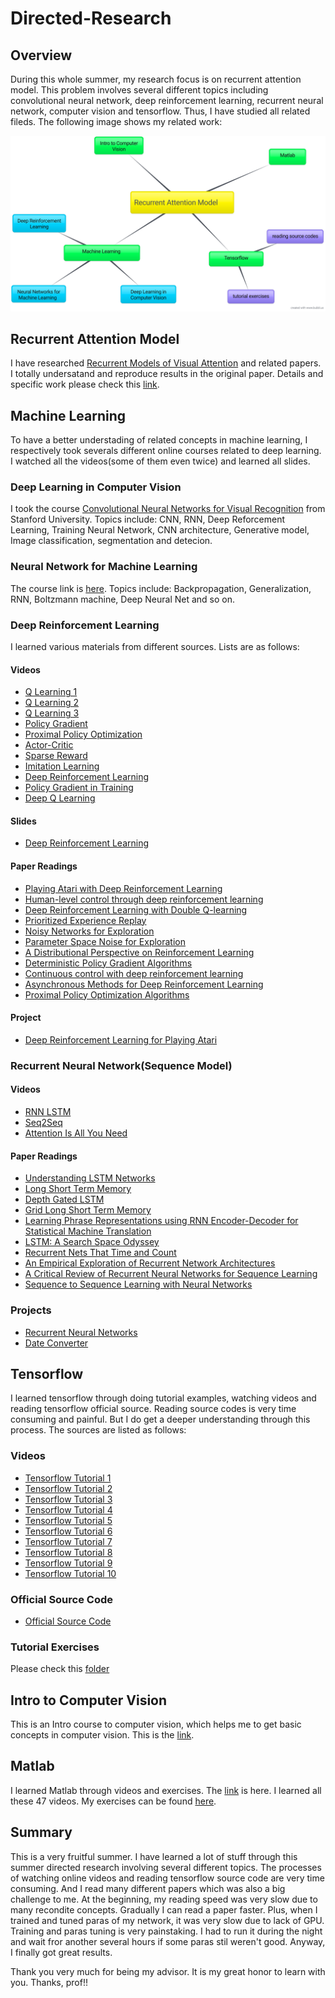 # Directed-Research

## Overview

During this whole summer, my research focus is on recurrent attention model. This problem involves several different topics including convolutional neural network, deep reinforcement learning, recurrent neural network, computer vision and tensorflow. Thus, I have studied all related fileds. The following image shows my related work:

![mind map](/images/mindmap.png)

## Recurrent Attention Model

I have researched [Recurrent Models of Visual Attention](https://papers.nips.cc/paper/5542-recurrent-models-of-visual-attention.pdf) and related papers. I totally undersatand and reproduce results in the original paper. Details and specific work please check this [link](https://github.com/bei1994/Recurrent-Attention-Model).

## Machine Learning

To have a better understading of related concepts in machine learning, I respectively took severals different online courses related to deep learning. I watched all the videos(some of them even twice) and learned all slides. 

### Deep Learning in Computer Vision

I took the course [Convolutional Neural Networks for Visual Recognition](http://cs231n.stanford.edu/2017/) from Stanford University. Topics include: CNN, RNN, Deep Reforcement Learning, Training Neural Network, CNN architecture, Generative model, Image classification, segmentation and detecion. 

### Neural Network for Machine Learning

The course link is [here](https://www.coursera.org/learn/neural-networks/home/welcome). Topics include: Backpropagation, Generalization, RNN, Boltzmann machine, Deep Neural Net and so on.

### Deep Reinforcement Learning

I learned various materials from different sources. Lists are as follows:

#### Videos

* [Q Learning 1](https://www.youtube.com/watch?v=o_g9JUMw1Oc&index=3&list=PLJV_el3uVTsODxQFgzMzPLa16h6B8kWM_)
* [Q Learning 2](https://www.youtube.com/watch?v=2-zGCx4iv_k&index=4&list=PLJV_el3uVTsODxQFgzMzPLa16h6B8kWM_)
* [Q Learning 3](https://www.youtube.com/watch?v=tnPVcec22cg&index=5&list=PLJV_el3uVTsODxQFgzMzPLa16h6B8kWM_)
* [Policy Gradient](https://www.youtube.com/watch?v=z95ZYgPgXOY&list=PLJV_el3uVTsODxQFgzMzPLa16h6B8kWM_&index=1)
* [Proximal Policy Optimization](https://www.youtube.com/watch?v=OAKAZhFmYoI&index=2&list=PLJV_el3uVTsODxQFgzMzPLa16h6B8kWM_)
* [Actor-Critic](https://www.youtube.com/watch?v=j82QLgfhFiY&list=PLJV_el3uVTsODxQFgzMzPLa16h6B8kWM_&index=6)
* [Sparse Reward](https://www.youtube.com/watch?v=-5cCWhu0OaM&index=7&list=PLJV_el3uVTsODxQFgzMzPLa16h6B8kWM_)
* [Imitation Learning](https://www.youtube.com/watch?v=rl_ozvqQUU8&index=8&list=PLJV_el3uVTsODxQFgzMzPLa16h6B8kWM_)
* [Deep Reinforcement Learning](https://www.youtube.com/watch?v=W8XF3ME8G2I&list=PLJV_el3uVTsPy9oCRY30oBPNLCo89yu49&index=33)
* [Policy Gradient in Training](https://www.youtube.com/watch?v=y8UPGr36ccI&index=34&list=PLJV_el3uVTsPy9oCRY30oBPNLCo89yu49)
* [Deep Q Learning](https://www.youtube.com/watch?v=Vz5l886eptw&index=4&t=0s&list=PLvSdMJxMoHLv2S2Do7ny44wsanh3htCAc)

#### Slides

* [Deep Reinforcement Learning](http://speech.ee.ntu.edu.tw/~tlkagk/courses_MLDS18.html)

#### Paper Readings

* [Playing Atari with Deep Reinforcement Learning](https://arxiv.org/abs/1312.5602)
* [Human-level control through deep reinforcement learning](https://web.stanford.edu/class/psych209/Readings/MnihEtAlHassibis15NatureControlDeepRL.pdf)
* [Deep Reinforcement Learning with Double Q-learning](https://arxiv.org/abs/1509.06461)
* [Prioritized Experience Replay](https://arxiv.org/abs/1511.05952?context=cs)
* [Noisy Networks for Exploration](https://arxiv.org/abs/1706.10295)
* [Parameter Space Noise for Exploration](https://arxiv.org/abs/1706.01905)
* [A Distributional Perspective on Reinforcement Learning](https://arxiv.org/pdf/1707.06887.pdf)
* [Deterministic Policy Gradient Algorithms](http://proceedings.mlr.press/v32/silver14.pdf)
* [Continuous control with deep reinforcement learning](https://arxiv.org/abs/1509.02971)
* [Asynchronous Methods for Deep Reinforcement Learning](https://arxiv.org/abs/1602.01783)
* [Proximal Policy Optimization Algorithms](https://arxiv.org/abs/1707.06347)

#### Project
* [Deep Reinforcement Learning for Playing Atari](https://github.com/Hvass-Labs/TensorFlow-Tutorials/blob/master/reinforcement_learning.py)

### Recurrent Neural Network(Sequence Model)

#### Videos

* [RNN LSTM](https://www.youtube.com/watch?v=y7qrilE-Zlc&index=1&list=PLvSdMJxMoHLsMSf7GMhKSOYIOza8ZvSVE)
* [Seq2Seq](https://www.youtube.com/watch?v=ElmBrKyMXxs&list=PLvSdMJxMoHLsMSf7GMhKSOYIOza8ZvSVE&index=2)
* [Attention Is All You Need](https://www.youtube.com/watch?v=iDulhoQ2pro&index=3&list=PLvSdMJxMoHLsMSf7GMhKSOYIOza8ZvSVE)

#### Paper Readings

* [Understanding LSTM Networks](https://colah.github.io/posts/2015-08-Understanding-LSTMs/)
* [Long Short Term Memory](http://www.bioinf.jku.at/publications/older/2604.pdf)
* [Depth Gated LSTM](https://arxiv.org/abs/1508.03790)
* [Grid Long Short Term Memory](https://arxiv.org/abs/1507.01526)
* [Learning Phrase Representations using RNN Encoder-Decoder for Statistical Machine Translation](https://arxiv.org/abs/1406.1078)
* [LSTM: A Search Space Odyssey](https://arxiv.org/abs/1503.04069)
* [Recurrent Nets That Time and Count](ftp://ftp.idsia.ch/pub/juergen/TimeCount-IJCNN2000.pdf)
* [An Empirical Exploration of Recurrent Network Architectures](http://proceedings.mlr.press/v37/jozefowicz15.pdf)
* [A Critical Review of Recurrent Neural Networks for Sequence Learning](https://arxiv.org/abs/1506.00019)
* [Sequence to Sequence Learning with Neural Networks](https://arxiv.org/abs/1506.00019)

### Projects

* [Recurrent Neural Networks](https://www.tensorflow.org/tutorials/sequences/recurrent)
* [Date Converter](https://github.com/sachinruk/deepschool.io/blob/master/DL-Keras_Tensorflow/Lesson%2019%20-%20Seq2Seq%20-%20Date%20translator.ipynb)

## Tensorflow

I learned tensorflow through doing tutorial examples, watching videos and reading tensorflow official source. Reading source codes is very time consuming and painful. But I do get a deeper understanding through this process. The sources are listed as follows:

### Videos

* [Tensorflow Tutorial 1](https://www.youtube.com/watch?v=eAtGqz8ytOI&list=PLjSwXXbVlK6IHzhLOMpwHHLjYmINRstrk)
* [Tensorflow Tutorial 2](https://www.youtube.com/watch?v=KOic-GozMTo&index=2&list=PLjSwXXbVlK6IHzhLOMpwHHLjYmINRstrk)
* [Tensorflow Tutorial 3](https://www.youtube.com/watch?v=k3O0VCHxw10&index=3&list=PLjSwXXbVlK6IHzhLOMpwHHLjYmINRstrk)
* [Tensorflow Tutorial 4](https://www.youtube.com/watch?v=yZAmA00mF7s&list=PLjSwXXbVlK6IHzhLOMpwHHLjYmINRstrk&index=4)
* [Tensorflow Tutorial 5](https://www.youtube.com/watch?v=B_NSfh-YiqU&index=5&list=PLjSwXXbVlK6IHzhLOMpwHHLjYmINRstrk)
* [Tensorflow Tutorial 6](https://www.youtube.com/watch?v=-1WcI_Z4iOs&index=6&list=PLjSwXXbVlK6IHzhLOMpwHHLjYmINRstrk)
* [Tensorflow Tutorial 7](https://www.youtube.com/watch?v=i-Q6wkAUfLs&index=7&list=PLjSwXXbVlK6IHzhLOMpwHHLjYmINRstrk)
* [Tensorflow Tutorial 8](https://www.youtube.com/watch?v=WZd2aXMK6oE&index=8&list=PLjSwXXbVlK6IHzhLOMpwHHLjYmINRstrk)
* [Tensorflow Tutorial 9](https://www.youtube.com/watch?v=5QgtWNOwoKo&list=PLjSwXXbVlK6IHzhLOMpwHHLjYmINRstrk&index=9)
* [Tensorflow Tutorial 10](https://www.youtube.com/watch?v=9ZjH4BxrmcY&index=10&list=PLjSwXXbVlK6IHzhLOMpwHHLjYmINRstrk)

### Official Source Code

* [Official Source Code](https://github.com/tensorflow)

### Tutorial Exercises

Please check this [folder]()

## Intro to Computer Vision

This is an Intro course to computer vision, which helps me to get basic concepts in computer vision.
This is the [link](https://classroom.udacity.com/courses/ud810).

## Matlab

I learned Matlab through videos and exercises. The [link](https://www.youtube.com/playlist?list=PLcKDPPOF93EvvBrgR852MU13zvS2ihTpR) is here. I learned all these 47 videos. My exercises can be found [here](/matlab-exercises/).

## Summary

This is a very fruitful summer. I have learned a lot of stuff through this summer directed research involving several different topics. The processes of watching online videos and reading tensorflow source code are very time consuming. And I read many different papers which was also a big challenge to me. At the beginning, my reading speed was very slow due to many recondite concepts. Gradually I can read a paper faster. Plus, when I trained and tuned paras of my network, it was very slow due to lack of GPU. Training and paras tuning is very painstaking. I had to run it during the night and wait fror another several hours if some paras stil weren't good. Anyway, I finally got great results. 

Thank you very much for being my advisor. It is my great honor to learn with you. Thanks, prof!!
